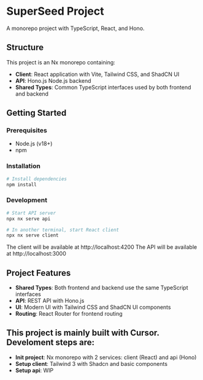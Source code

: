 # SuperSeed Project

A monorepo project with TypeScript, React, and Hono.

## Structure

This project is an Nx monorepo containing:

- **Client**: React application with Vite, Tailwind CSS, and ShadCN UI
- **API**: Hono.js Node.js backend
- **Shared Types**: Common TypeScript interfaces used by both frontend and backend

## Getting Started

### Prerequisites

- Node.js (v18+)
- npm

### Installation

```bash
# Install dependencies
npm install
```

### Development

```bash
# Start API server
npx nx serve api

# In another terminal, start React client
npx nx serve client
```

The client will be available at http://localhost:4200
The API will be available at http://localhost:3000

## Project Features

- **Shared Types**: Both frontend and backend use the same TypeScript interfaces
- **API**: REST API with Hono.js
- **UI**: Modern UI with Tailwind CSS and ShadCN UI components
- **Routing**: React Router for frontend routing

## This project is mainly built with Cursor. Develoment steps are:

- **Init project**: Nx monorepo with 2 services: client (React) and api (Hono)
- **Setup client**: Tailwind 3 with Shadcn and basic components
- **Setup api**: WIP